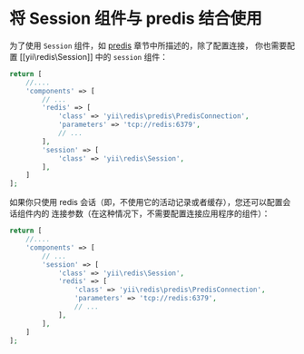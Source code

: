 将 Session 组件与 predis 结合使用
===========================

为了使用 `Session` 组件，如 [predis](predis.md) 章节中所描述的，除了配置连接，
你也需要配置 [[yii\redis\Session]] 中的 `session` 组件：

```php
return [
    //....
    'components' => [
        // ...
        'redis' => [
            'class' => 'yii\redis\predis\PredisConnection',
            'parameters' => 'tcp://redis:6379',
            // ...
        ],
        'session' => [
            'class' => 'yii\redis\Session',
        ],
    ]
];
```

如果你只使用 redis 会话（即，不使用它的活动记录或者缓存），您还可以配置会话组件内的
连接参数（在这种情况下，不需要配置连接应用程序的组件）：

```php
return [
    //....
    'components' => [
        // ...
        'session' => [
            'class' => 'yii\redis\Session',
            'redis' => [
                'class' => 'yii\redis\predis\PredisConnection',
                'parameters' => 'tcp://redis:6379',
                // ...
            ],
        ],
    ]
];
```
